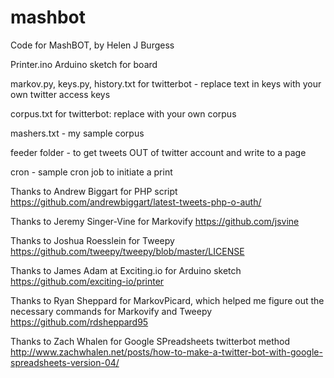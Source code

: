 # mashbot
Code for MashBOT, by Helen J Burgess

Printer.ino Arduino sketch for board

markov.py, keys.py, history.txt for twitterbot - replace text in keys with your own twitter access keys

corpus.txt for twitterbot: replace with your own corpus

mashers.txt - my sample corpus

feeder folder - to get tweets OUT of twitter account and write to a page

cron - sample cron job to initiate a print


Thanks to Andrew Biggart for PHP script
https://github.com/andrewbiggart/latest-tweets-php-o-auth/

Thanks to Jeremy Singer-Vine for Markovify
https://github.com/jsvine

Thanks to Joshua Roesslein for Tweepy
https://github.com/tweepy/tweepy/blob/master/LICENSE

Thanks to James Adam at Exciting.io for Arduino sketch
https://github.com/exciting-io/printer

Thanks to Ryan Sheppard for MarkovPicard, which helped me figure out the necessary commands for Markovify and Tweepy
https://github.com/rdsheppard95

Thanks to Zach Whalen for Google SPreadsheets twitterbot method
http://www.zachwhalen.net/posts/how-to-make-a-twitter-bot-with-google-spreadsheets-version-04/
